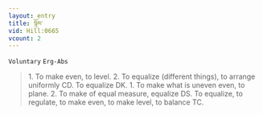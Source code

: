 ```yaml
---
layout: entry
title: སྙོམ་
vid: Hill:0665
vcount: 2
---
```

`Voluntary` `Erg-Abs`
> 1\.
 To make even, to level\.
 2\.
 To equalize (different things), to arrange uniformly CD\.
 To equalize DK\.
 1\.
 To make what is uneven even, to plane\.
 2\.
 To make of equal measure, equalize DS\.
 To equalize, to regulate, to make even, to make level, to balance TC\.

